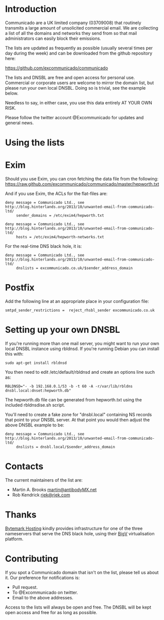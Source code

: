 Introduction
============

Communicado are a UK limited company (03709008) that routinely transmits a
large amount of unsolicited commercial email.  We are collecting a list of all
the domains and networks they send from so that mail administrators can easily
block their emissions.

The lists are updated as frequently as possible (usually several times per day
during the week) and can be downloaded from the github repository here:

https://github.com/excommunicado/communicado

The lists and DNSBL are free and open access for personal use.  Commercial or
corporate users are welcome to mirror the domain list, but please run your own
local DNSBL.  Doing so is trivial, see the example below.

Needless to say, in either case, you use this data entirely AT YOUR OWN RISK.

Please follow the twitter account @Excommunicado for updates and general news.


Using the lists
===============

Exim
====

Should you use Exim, you can cron fetching the data file from the following:
    <https://raw.github.com/excommunicado/communicado/master/hepworth.txt>

And if you use Exim, the ACLs for the flat-files are:

    deny message = Communicado Ltd., see http://blog.hinterlands.org/2013/10/unwanted-email-from-communicado-ltd/
         sender_domains = /etc/exim4/hepworth.txt

    deny message = Communicado Ltd., see http://blog.hinterlands.org/2013/10/unwanted-email-from-communicado-ltd/
         hosts = /etc/exim4/hepworth-networks.txt

For the real-time DNS black hole, it is:

    deny message = Communicado Ltd., see http://blog.hinterlands.org/2013/10/unwanted-email-from-communicado-ltd/
         dnslists = excommunicado.co.uk/$sender_address_domain



Postfix
=======

Add the following line at an appropriate place in your configuration file:

    smtpd_sender_restrictions =  reject_rhsbl_sender excommunicado.co.uk


Setting up your own DNSBL
=========================

If you're running more than one mail server, you might want to run your own
local DNSBL instance using rbldnsd.  If you're running Debian you can install
this with:

    sudo apt-get install rbldnsd

You then need to edit /etc/default/rbldnsd and create an options line such as:

    RBLDNSD="- -b 192.168.0.1/53 -b -t 60 -A -r/var/lib/rbldns dnsbl.local:dnset:hepworth.db"

The hepworth.db file can be generated from hepworth.txt using the included rbldnsdise.sh script.

You'll need to create a fake zone for "dnsbl.local" containing NS records that
point to your DNSBL server.  At that point you would then adjust the above
DNSBL example to be:

    deny message = Communicado Ltd., see http://blog.hinterlands.org/2013/10/unwanted-email-from-communicado-ltd/
         dnslists = dnsbl.local/$sender_address_domain


Contacts
========

The current maintainers of the list are:

* Martin A. Brooks <martin@antibodyMX.net>
* Rob Kendrick <rjek@rjek.com>

Thanks
======

[Bytemark Hosting](http://www.bytemark.co.uk/) kindly provides infrastructure
for one of the three nameservers that serve the DNS black hole, using their
[BigV](http://www.bigv.io/) virtualisation platform.

Contributing
============

If you spot a Communicado domain that isn't on the list, please tell us about
it.  Our preference for notifications is:

* Pull request.
* To @Excommunicado on twitter.
* Email to the above addresses.

Access to the lists will always be open and free.  The DNSBL will be kept open
access and free for as long as possible.
